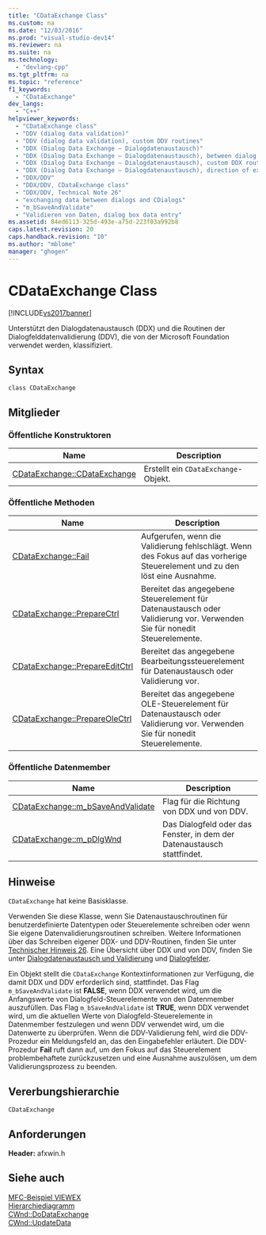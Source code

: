 ```yaml
---
title: "CDataExchange Class"
ms.custom: na
ms.date: "12/03/2016"
ms.prod: "visual-studio-dev14"
ms.reviewer: na
ms.suite: na
ms.technology: 
  - "devlang-cpp"
ms.tgt_pltfrm: na
ms.topic: "reference"
f1_keywords: 
  - "CDataExchange"
dev_langs: 
  - "C++"
helpviewer_keywords: 
  - "CDataExchange class"
  - "DDV (dialog data validation)"
  - "DDV (dialog data validation), custom DDV routines"
  - "DDX (Dialog Data Exchange – Dialogdatenaustausch)"
  - "DDX (Dialog Data Exchange – Dialogdatenaustausch), between dialog and CDialog"
  - "DDX (Dialog Data Exchange – Dialogdatenaustausch), custom DDX routines"
  - "DDX (Dialog Data Exchange – Dialogdatenaustausch), direction of exchange"
  - "DDX/DDV"
  - "DDX/DDV, CDataExchange class"
  - "DDX/DDV, Technical Note 26"
  - "exchanging data between dialogs and CDialogs"
  - "m_bSaveAndValidate"
  - "Validieren von Daten, dialog box data entry"
ms.assetid: 84ed6113-325d-493e-a75d-223f03a992b8
caps.latest.revision: 20
caps.handback.revision: "10"
ms.author: "mblome"
manager: "ghogen"
---
```

# CDataExchange Class
[!INCLUDE[vs2017banner](../../assembler/inline/includes/vs2017banner.md)]

Unterstützt den Dialogdatenaustausch \(DDX\) und die Routinen der Dialogfelddatenvalidierung \(DDV\), die von der Microsoft Foundation verwendet werden, klassifiziert.  
  
## Syntax  
  
```  
class CDataExchange  
```  
  
## Mitglieder  
  
### Öffentliche Konstruktoren  
  
|Name|Description|  
|----------|-----------------|  
|[CDataExchange::CDataExchange](../Topic/CDataExchange::CDataExchange.md)|Erstellt ein `CDataExchange`\-Objekt.|  
  
### Öffentliche Methoden  
  
|Name|Description|  
|----------|-----------------|  
|[CDataExchange::Fail](../Topic/CDataExchange::Fail.md)|Aufgerufen, wenn die Validierung fehlschlägt.  Wenn des Fokus auf das vorherige Steuerelement und zu den löst eine Ausnahme.|  
|[CDataExchange::PrepareCtrl](../Topic/CDataExchange::PrepareCtrl.md)|Bereitet das angegebene Steuerelement für Datenaustausch oder Validierung vor.  Verwenden Sie für nonedit Steuerelemente.|  
|[CDataExchange::PrepareEditCtrl](../Topic/CDataExchange::PrepareEditCtrl.md)|Bereitet das angegebene Bearbeitungssteuerelement für Datenaustausch oder Validierung vor.|  
|[CDataExchange::PrepareOleCtrl](../Topic/CDataExchange::PrepareOleCtrl.md)|Bereitet das angegebene OLE\-Steuerelement für Datenaustausch oder Validierung vor.  Verwenden Sie für nonedit Steuerelemente.|  
  
### Öffentliche Datenmember  
  
|Name|Description|  
|----------|-----------------|  
|[CDataExchange::m\_bSaveAndValidate](../Topic/CDataExchange::m_bSaveAndValidate.md)|Flag für die Richtung von DDX und von DDV.|  
|[CDataExchange::m\_pDlgWnd](../Topic/CDataExchange::m_pDlgWnd.md)|Das Dialogfeld oder das Fenster, in dem der Datenaustausch stattfindet.|  
  
## Hinweise  
 `CDataExchange` hat keine Basisklasse.  
  
 Verwenden Sie diese Klasse, wenn Sie Datenaustauschroutinen für benutzerdefinierte Datentypen oder Steuerelemente schreiben oder wenn Sie eigene Datenvalidierungsroutinen schreiben.  Weitere Informationen über das Schreiben eigener DDX\- und DDV\-Routinen, finden Sie unter [Technischer Hinweis 26](../../mfc/tn026-ddx-and-ddv-routines.md).  Eine Übersicht über DDX und von DDV, finden Sie unter [Dialogdatenaustausch und Validierung](../../mfc/dialog-data-exchange-and-validation.md) und [Dialogfelder](../../mfc/dialog-boxes.md).  
  
 Ein Objekt stellt die `CDataExchange` Kontextinformationen zur Verfügung, die damit DDX und DDV erforderlich sind, stattfindet.  Das Flag `m_bSaveAndValidate` ist **FALSE**, wenn DDX verwendet wird, um die Anfangswerte von Dialogfeld\-Steuerelemente von den Datenmember auszufüllen.  Das Flag `m_bSaveAndValidate` ist **TRUE**, wenn DDX verwendet wird, um die aktuellen Werte von Dialogfeld\-Steuerelemente in Datenmember festzulegen und wenn DDV verwendet wird, um die Datenwerte zu überprüfen.  Wenn die DDV\-Validierung fehl, wird die DDV\-Prozedur ein Meldungsfeld an, das den Eingabefehler erläutert.  Die DDV\-Prozedur **Fail** ruft dann auf, um den Fokus auf das Steuerelement problembehaftete zurückzusetzen und eine Ausnahme auszulösen, um dem Validierungsprozess zu beenden.  
  
## Vererbungshierarchie  
 `CDataExchange`  
  
## Anforderungen  
 **Header:** afxwin.h  
  
## Siehe auch  
 [MFC\-Beispiel VIEWEX](../../top/visual-cpp-samples.md)   
 [Hierarchiediagramm](../../mfc/hierarchy-chart.md)   
 [CWnd::DoDataExchange](../Topic/CWnd::DoDataExchange.md)   
 [CWnd::UpdateData](../Topic/CWnd::UpdateData.md)